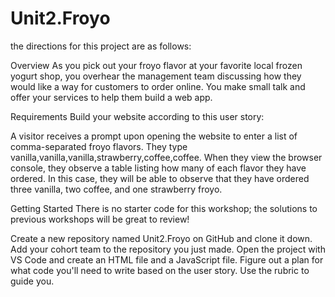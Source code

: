 # Unit2.Froyo
the directions for this project are as follows:

Overview
As you pick out your froyo flavor at your favorite local frozen yogurt shop, you overhear the management team discussing how they would like a way for customers to order online. You make small talk and offer your services to help them build a web app. 

Requirements
Build your website according to this user story:

A visitor receives a prompt upon opening the website to enter a list of comma-separated froyo flavors. They type vanilla,vanilla,vanilla,strawberry,coffee,coffee. When they view the browser console, they observe a table listing how many of each flavor they have ordered. In this case, they will be able to observe that they have ordered three vanilla, two coffee, and one strawberry froyo.

Getting Started
There is no starter code for this workshop; the solutions to previous workshops will be great to review!

Create a new repository named Unit2.Froyo on GitHub and clone it down.
Add your cohort team to the repository you just made.
Open the project with VS Code and create an HTML file and a JavaScript file.
Figure out a plan for what code you'll need to write based on the user story. Use the rubric to guide you.